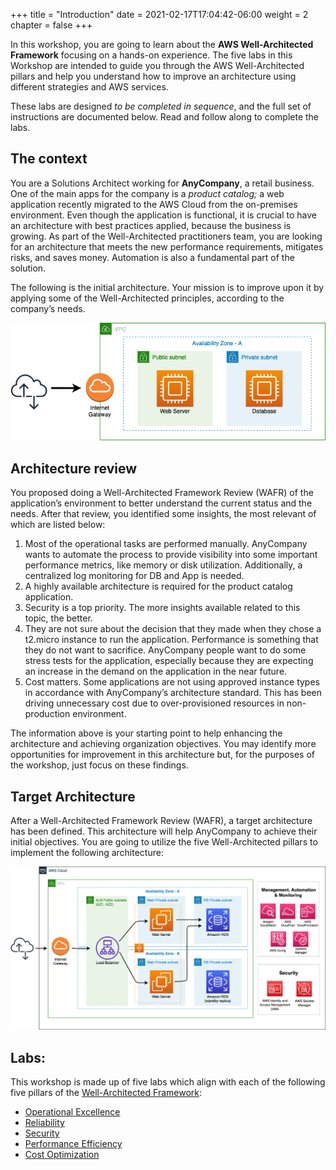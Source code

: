 +++
title = "Introduction"
date = 2021-02-17T17:04:42-06:00
weight = 2
chapter = false
+++

In this workshop, you are going to learn about the **AWS Well-Architected Framework** focusing on a hands-on experience. The five labs in this Workshop are intended to guide you through the AWS Well-Architected pillars and help you understand how to improve an architecture using different strategies and AWS services.

These labs are designed *to be completed in sequence*, and the full set of instructions are documented below. Read and follow along to complete the labs. 

## The context

You are a Solutions Architect working for **AnyCompany**, a retail business. One of the main apps for the company is a *product catalog;* a web application recently migrated to the AWS Cloud from the on-premises environment. Even though the application is functional, it is crucial to have an architecture with best practices applied, because the business is growing. As part of the Well-Architected practitioners team, you are looking for an architecture that meets the new performance requirements, mitigates risks, and saves money. Automation is also a fundamental part of the solution. 

The following is the initial architecture. Your mission is to improve upon it by applying some of the Well-Architected principles, according to the company’s needs.

<img src="images/starting.png" alt="drawing" width="600"/>

## Architecture review

You proposed doing a Well-Architected Framework Review (WAFR) of the application’s environment to better understand the current status and the needs. After that review, you identified some insights, the most relevant of which are listed below:

1. Most of the operational tasks are performed manually. AnyCompany wants to automate the process to provide visibility into some important performance metrics, like memory or disk utilization. Additionally, a centralized log monitoring for DB and App is needed. 
2.	A highly available architecture is required for the product catalog application.
3.	Security is a top priority. The more insights available related to this topic, the better.
4.	They are not sure about the decision that they made when they chose a t2.micro instance to run the application. Performance is something that they do not want to sacrifice. AnyCompany people want to do some stress tests for the application, especially because they are expecting an increase in the demand on the application in the near future.
5.	Cost matters. Some applications are not using approved instance types in accordance with AnyCompany’s architecture standard. This has been driving unnecessary cost due to over-provisioned resources in non-production environment. 

The information above is your starting point to help enhancing the architecture and achieving organization objectives. You may identify more opportunities for improvement in this architecture but, for the purposes of the workshop, just focus on these findings.

## Target Architecture

After a Well-Architected Framework Review (WAFR), a target architecture has been defined. This architecture will help AnyCompany to achieve their initial objectives. You are going to utilize the five Well-Architected pillars to implement the following architecture:

<img src="images/target-up.png" alt="drawing" width="1200"/>


## Labs:

This workshop is made up of five labs which align with each of the following five pillars of the [Well-Architected Framework](https://aws.amazon.com/well-architected):

-   [Operational Excellence](https://main.d2azidedm760yt.amplifyapp.com/work2/)
-   [Reliability](https://main.d2azidedm760yt.amplifyapp.com/work3/)
-   [Security](https://main.d2azidedm760yt.amplifyapp.com/work4/)
-   [Performance Efficiency](https://main.d2azidedm760yt.amplifyapp.com/work5/)
-   [Cost Optimization](https://main.d2azidedm760yt.amplifyapp.com/work6/)









	

